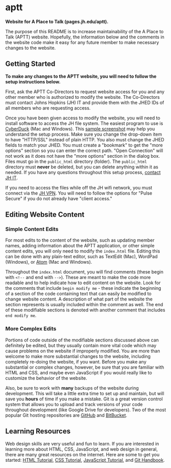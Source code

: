 # aptt
**Website for A Place to Talk (pages.jh.edu/aptt).**

The purpose of this README is to increase maintainability of the A Place to Talk
(APTT) website. Hopefully, the information below and the comments in the website
code make it easy for any future member to make necessary changes to the
website.

## Getting Started
**To make any changes to the APTT website, you will need to follow the setup
instructions below.**

First, ask the APTT Co-Directors to request website access for you and any
other member who is authorized to modify the website. The Co-Directors must
contact Johns Hopkins (JH) IT and provide them with the JHED IDs of all members
who are requesting access.

Once you have been given access to modify the website, you will need to install
software to access the JH file system. The easiest program to use is
[CyberDuck](https://cyberduck.io/) (Mac and Windows). This
[sample screenshot](http://pages.jh.edu/~websvcs/cyberduck-setup.png) may help
you understand the setup process. Make sure you change the drop-down item to
have "HTTP/SSL" instead of plain HTTP. You also must change the JHED fields to
match your JHED. You must create a "bookmark" to get the "more options" section
so you can enter the correct path. "Open Connection" will not work as it does
not have the "more options" section in the dialog box. Files must go in the
`public_html` directory (folder). The `public_html` directory must **never**
be deleted, but you can delete anything within it as needed. If you have any
questions throughout this setup process,
[contact JH IT](https://it.johnshopkins.edu/help/).

If you need to access the files while off the JH wifi network, you must connect
via the [JH VPN](http://www.it.johnshopkins.edu/services/network/VPN/). You will
need to follow the options for "Pulse Secure" if you do not already have "client
access."

## Editing Website Content
### Simple Content Edits
For most edits to the content of the website, such as updating member names,
adding information about the APTT application, or other simple content edits,
you will only need to modify the `index.html` file. Editing this can be done
with any plain-text editor, such as TextEdit (Mac), WordPad (Windows), or
[Atom](https://atom.io/) (Mac and Windows).

Throughout the `index.html` document, you will find comments (these begin with
`<!--` and end with `-->`). These are meant to make the code more readable and
to help indicate how to edit content on the website. Look for the comments that
include `begin modify me` - these indicate the beginning of a section of the
code containing text that can easily be modified to change website content. A
description of what part of the website the section represents is usually
included within the comment as well. The end of these modifiable sections is
denoted with another comment that includes `end modify me`.

### More Complex Edits
Portions of code outside of the modifiable sections discussed above can
definitely be edited, but they usually contain more vital code which may cause
problems on the website if improperly modified. You are more than welcome to
make more substantial changes to the website, including completely re-doing the
website, if you want. Before you make any substantial or complex changes,
however, be sure that you are familiar with HTML and CSS, and maybe even
JavaScript if you would really like to customize the behavior of the website.

Also, be sure to work with **many** backups of the website during development.
This will take a little extra time to set up and maintain, but will save you
**hours** of time if you make a mistake. Git is a great version control system
that allows you to upload and track versions of your code throughout development
(like Google Drive for developers). Two of the most popular Git hosting
repositories are [GitHub](https://github.com/) and
[BitBucket](https://bitbucket.org/).

## Learning Resources
Web design skills are very useful and fun to learn. If you are interested in
learning more about HTML, CSS, JavaScript, and web design in general, there are
many great resources on the internet. Here are some to get you started:
[HTML Tutorial](https://www.w3schools.com/html/),
[CSS Tutorial](https://www.w3schools.com/css/),
[JavaScript Tutorial](https://www.w3schools.com/js/), and
[Git Handbook](https://guides.github.com/introduction/git-handbook/).
